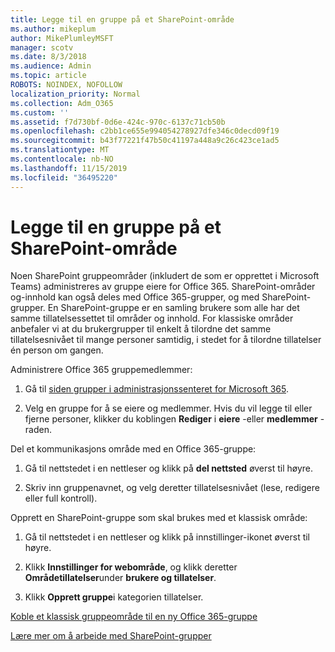 ```yaml
---
title: Legge til en gruppe på et SharePoint-område
ms.author: mikeplum
author: MikePlumleyMSFT
manager: scotv
ms.date: 8/3/2018
ms.audience: Admin
ms.topic: article
ROBOTS: NOINDEX, NOFOLLOW
localization_priority: Normal
ms.collection: Adm_O365
ms.custom: ''
ms.assetid: f7d730bf-0d6e-424c-970c-6137c71cb50b
ms.openlocfilehash: c2bb1ce655e994054278927dfe346c0decd09f19
ms.sourcegitcommit: b43f77221f47b50c41197a448a9c26c423ce1ad5
ms.translationtype: MT
ms.contentlocale: nb-NO
ms.lasthandoff: 11/15/2019
ms.locfileid: "36495220"
---
```

# <a name="add-a-group-to-a-sharepoint-site"></a>Legge til en gruppe på et SharePoint-område

Noen SharePoint gruppeområder (inkludert de som er opprettet i Microsoft Teams) administreres av gruppe eiere for Office 365. SharePoint-områder og-innhold kan også deles med Office 365-grupper, og med SharePoint-grupper. En SharePoint-gruppe er en samling brukere som alle har det samme tillatelsessettet til områder og innhold. For klassiske områder anbefaler vi at du brukergrupper til enkelt å tilordne det samme tillatelsesnivået til mange personer samtidig, i stedet for å tilordne tillatelser én person om gangen.
  
Administrere Office 365 gruppemedlemmer:
  
1. Gå til [siden grupper i administrasjonssenteret for Microsoft 365](https://portal.office.com/adminportal/home#/groups).
    
2. Velg en gruppe for å se eiere og medlemmer. Hvis du vil legge til eller fjerne personer, klikker du koblingen **Rediger** i **eiere** -eller **medlemmer** -raden. 
    
Del et kommunikasjons område med en Office 365-gruppe:
  
1. Gå til nettstedet i en nettleser og klikk på **del nettsted** øverst til høyre. 
    
2. Skriv inn gruppenavnet, og velg deretter tillatelsesnivået (lese, redigere eller full kontroll).
    
Opprett en SharePoint-gruppe som skal brukes med et klassisk område:
  
1. Gå til nettstedet i en nettleser og klikk på innstillinger-ikonet øverst til høyre.
    
2. Klikk **Innstillinger for webområde**, og klikk deretter **Områdetillatelser**under **brukere og tillatelser**.
    
3. Klikk **Opprett gruppe**i kategorien tillatelser.
    
[Koble et klassisk gruppeområde til en ny Office 365-gruppe](https://go.microsoft.com/fwlink/?linkid=2008654)
  
[Lære mer om å arbeide med SharePoint-grupper](https://go.microsoft.com/fwlink/?linkid=874658)
  

